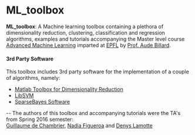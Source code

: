 # ML_toolbox

**ML_toolbox**: A Machine learning toolbox containing a plethora of dimensionality reduction, clustering, classification and regression algorithms, examples and tutorials accompanying the Master level course [Advanced Machine Learning](http://lasa.epfl.ch/teaching/lectures/ML_MSc_Advanced/index.php) imparted at [EPFL](https://www.epfl.ch/) by [Prof. Aude Billard](http://lasa.epfl.ch/).


#### 3rd Party Software
This toolbox includes 3rd party software for the implementation of a couple of algorithms, namely:
- [Matlab Toolbox for Dimensionality Reduction](https://lvdmaaten.github.io/drtoolbox/)
- [LibSVM](https://www.csie.ntu.edu.tw/~cjlin/libsvm/)
- [SparseBayes Software](http://www.miketipping.com/downloads.htm)

--
The authors of this toolbox and accompanying tutorials were the TA's from Spring 2016 semester:  
[Guillaume de Chambrier](http://lasa.epfl.ch/people/member.php?SCIPER=213946), [Nadia Figueroa](http://lasa.epfl.ch/people/member.php?SCIPER=238387) and [Denys Lamotte](http://lasa.epfl.ch/people/member.php?SCIPER=231543)
